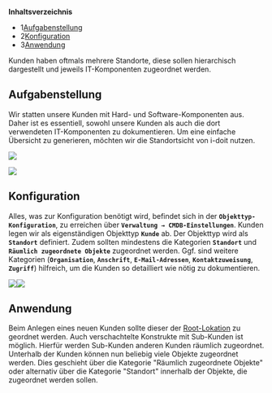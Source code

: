 **Inhaltsverzeichnis**

*   1[Aufgabenstellung](#AbbildungvonKundenstandorten-Aufgabenstellung)
*   2[Konfiguration](#AbbildungvonKundenstandorten-Konfiguration)
*   3[Anwendung](#AbbildungvonKundenstandorten-Anwendung)

Kunden haben oftmals mehrere Standorte, diese sollen hierarchisch dargestellt und jeweils IT-Komponenten zugeordnet werden.

Aufgabenstellung
----------------

Wir statten unsere Kunden mit Hard- und Software-Komponenten aus. Daher ist es essentiell, sowohl unsere Kunden als auch die dort verwendeten IT-Komponenten zu dokumentieren. Um eine einfache Übersicht zu generieren, möchten wir die Standortsicht von i-doit nutzen.

![](/download/attachments/9666606/standortsicht.png?version=1&modificationDate=1437480342314&api=v2&effects=drop-shadow)

![](/download/attachments/9666606/schulzesx01.png?version=1&modificationDate=1437480342142&api=v2&effects=drop-shadow)

Konfiguration
-------------

Alles, was zur Konfiguration benötigt wird, befindet sich in der **`Objekttyp-Konfiguration`**, zu erreichen über **`Verwaltung → CMDB-Einstellungen`**. Kunden legen wir als eigenständigen Objekttyp **`Kunde`** ab. Der Objekttyp wird als **`Standort`** definiert. Zudem sollten mindestens die Kategorien **`Standort`** und **`Räumlich zugeordnete Objekte`** zugeordnet werden. Ggf. sind weitere Kategorien (**`Organisation`**, **`Anschrift`**, **`E-Mail-Adressen`**, **`Kontaktzuweisung`**, **`Zugriff`**) hilfreich, um die Kunden so detailliert wie nötig zu dokumentieren.

![](/download/attachments/9666606/objekttypkonfiguration.png?version=1&modificationDate=1437480342285&api=v2&effects=drop-shadow)![](/download/attachments/9666606/kontakte.png?version=1&modificationDate=1437480342302&api=v2&effects=drop-shadow)

Anwendung
---------

Beim Anlegen eines neuen Kunden sollte dieser der [Root-Lokation](/display/de/Glossar#Glossar-Root-Lokation) zu geordnet werden. Auch verschachtelte Konstrukte mit Sub-Kunden ist möglich. Hierfür werden Sub-Kunden anderen Kunden räumlich zugeordnet. Unterhalb der Kunden können nun beliebig viele Objekte zugeordnet werden. Dies geschieht über die Kategorie "Räumlich zugeordnete Objekte" oder alternativ über die Kategorie "Standort" innerhalb der Objekte, die zugeordnet werden sollen.